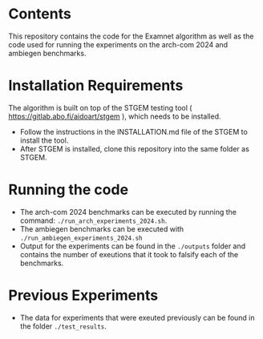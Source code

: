 # Contents
This repository contains the code for the Examnet algorithm as well as the code used for running the experiments on the arch-com 2024 and ambiegen benchmarks.

# Installation Requirements
The algorithm is built on top of the STGEM testing tool ( https://gitlab.abo.fi/aidoart/stgem ), which needs to be installed.
* Follow the instructions in the INSTALLATION.md file of the STGEM to install the tool.
* After STGEM is installed, clone this repository into the same folder as STGEM.

# Running the code
* The arch-com 2024 benchmarks can be executed by running the command: `./run_arch_experiments_2024.sh`. 
* The ambiegen benchmarks can be executed with `./run_ambiegen_experiments_2024.sh`
* Output for the experiments can be found in the `./outputs` folder and contains the number of exeutions that it took to falsify each of the benchmarks. 

# Previous Experiments
* The data for experiments that were exeuted previously can be found in the folder `./test_results`.
